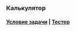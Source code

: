 ### Калькулятор

#### [Условие задачи](https://sites.google.com/site/pathofdeveloper/zadaci-pervogo-semestra/kalkulator) | [Тестер](https://sites.google.com/site/pathofdeveloper/zadaci-pervogo-semestra/kalkulator/test_calculator.zip?attredirects=0&d=1)
